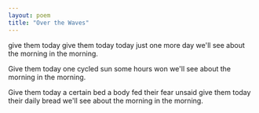 ```yaml
---
layout: poem
title: "Over the Waves"
---
```


give them today
give them today today
just one more day
we'll see about the morning
in the morning.

Give them today
one cycled sun
some hours won
we'll see about the morning
in the morning.

Give them today
a certain bed
a body fed
their fear unsaid
give them today
their daily bread
we'll see about the morning
in the morning.
